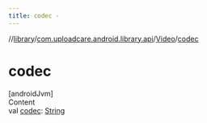 ```yaml
---
title: codec -
---
```

//[library](../../index.md)/[com.uploadcare.android.library.api](../index.md)/[Video](index.md)/[codec](codec.md)



# codec  
[androidJvm]  
Content  
val [codec](codec.md): [String](https://kotlinlang.org/api/latest/jvm/stdlib/kotlin/-string/index.html)  



